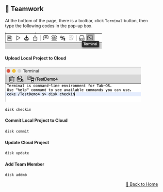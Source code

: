 ## 👥 Teamwork

At the bottom of the page, there is a toolbar, click `Terminal` button, then type the following codes in the pop-up box.
<div><img src="../assets/upload_project1.jpg" alt="upload_project1" /></div>

#### Upload Local Project to Cloud

<div><img src="../assets/upload_project2.jpg" alt="upload_project2" /></div>

```bash
disk checkin
```

#### Commit Local Project to Cloud

```bash
disk commit
```

#### Update Cloud Project

```bash
disk update
```

#### Add Team Member

```bash
disk addmb
```

<p align="right" >
  <a href="../README.md">
    🔗 Back to Home
  </a>
</p> 

